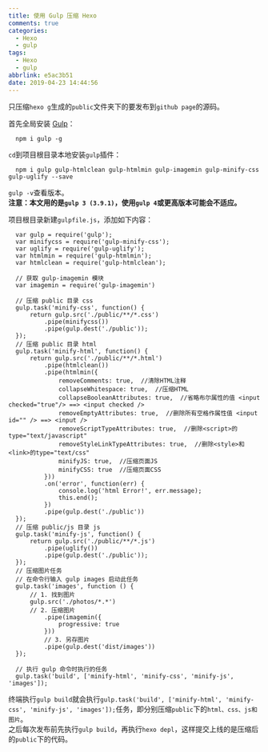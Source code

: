 ```yaml
---
title: 使用 Gulp 压缩 Hexo
comments: true
categories:
  - Hexo
  - gulp
tags:
  - Hexo
  - gulp
abbrlink: e5ac3b51
date: 2019-04-23 14:44:56
---
```


只压缩`hexo g`生成的`public`文件夹下的要发布到`github page`的源码。  

首先全局安装 [Gulp](https://www.gulpjs.com.cn/)：
```
  npm i gulp -g
```
`cd`到项目根目录本地安装`gulp`插件：
```
  npm i gulp gulp-htmlclean gulp-htmlmin gulp-imagemin gulp-minify-css gulp-uglify --save
```
`gulp -v`查看版本。  
**注意：本文用的是`gulp 3 (3.9.1)`，使用`gulp 4`或更高版本可能会不适应。**  

项目根目录新建`gulpfile.js`，添加如下内容：
```
  var gulp = require('gulp');
  var minifycss = require('gulp-minify-css');
  var uglify = require('gulp-uglify');
  var htmlmin = require('gulp-htmlmin');
  var htmlclean = require('gulp-htmlclean');

  // 获取 gulp-imagemin 模块
  var imagemin = require('gulp-imagemin')

  // 压缩 public 目录 css
  gulp.task('minify-css', function() {
      return gulp.src('./public/**/*.css')
          .pipe(minifycss())
          .pipe(gulp.dest('./public'));
  });
  // 压缩 public 目录 html
  gulp.task('minify-html', function() {
      return gulp.src('./public/**/*.html')
          .pipe(htmlclean())
          .pipe(htmlmin({
              removeComments: true,  //清除HTML注释
              collapseWhitespace: true,  //压缩HTML
              collapseBooleanAttributes: true,  //省略布尔属性的值 <input checked="true"/> ==> <input checked />
              removeEmptyAttributes: true,  //删除所有空格作属性值 <input id="" /> ==> <input />
              removeScriptTypeAttributes: true,  //删除<script>的type="text/javascript"
              removeStyleLinkTypeAttributes: true,  //删除<style>和<link>的type="text/css"
              minifyJS: true,  //压缩页面JS
              minifyCSS: true  //压缩页面CSS
          }))
          .on('error', function(err) {
              console.log('html Error!', err.message);
              this.end();
          })
          .pipe(gulp.dest('./public'))
  });
  // 压缩 public/js 目录 js
  gulp.task('minify-js', function() {
      return gulp.src('./public/**/*.js')
          .pipe(uglify())
          .pipe(gulp.dest('./public'));
  });
  // 压缩图片任务
  // 在命令行输入 gulp images 启动此任务
  gulp.task('images', function () {
      // 1. 找到图片
      gulp.src('./photos/*.*')
      // 2. 压缩图片
          .pipe(imagemin({
              progressive: true
          }))
          // 3. 另存图片
          .pipe(gulp.dest('dist/images'))
  });

  // 执行 gulp 命令时执行的任务
  gulp.task('build', ['minify-html', 'minify-css', 'minify-js', 'images']);
```
终端执行`gulp build`就会执行`gulp.task('build', ['minify-html', 'minify-css', 'minify-js', 'images']);`任务，即分别压缩`public`下的`html、css、js和图片`。  
之后每次发布前先执行`gulp build`，再执行`hexo depl`，这样提交上线的是压缩后的`public`下的代码。
